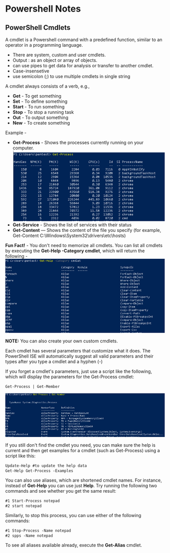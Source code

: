 # Powershell Notes
## PowerShell Cmdlets

A cmdlet is a Powershell command with a predefined function, similar to an operator in a programming language.

- There are system, custom and user cmdlets.
- Output : as an object or array of objects.
- can use pipes to get data for analysis or transfer to another cmdlet.
- Case-insensetive
- use semicolon (;) to use multiple cmdlets in single string

A cmdlet always consists of a verb, e.g.,
- **Get** - To get something
- **Set** - To define something
- **Start** - To run something
- **Stop** - To stop a running task
- **Out** - To output something
- **New** - To create something

Example - 

- **Get-Process** - Shows the processes currently running on your computer.
![Get-Process](../assets/Get-Process.png)
- **Get-Service** - Shows the list of services with their status
- **Get-Content** — Shows the content of the file you specify (for example, Get-Content C:\Windows\System32\drivers\etc\hosts)

**Fun Fact!** -
You don't need to memorize all cmdlets. You can list all cmdlets by executing the **Get-Help -Category cmdlet**, which will return the following - ![Get-Help](../assets/Get-Help.png)

**NOTE:** You can also create your own custom cmdlets.

Each cmdlet has several parameters that customize what it does. The PowerShell ISE will automatically suggest all valid parameters and their types after you type a cmdlet and a hyphen (-)

If you forget a cmdlet's parameters, just use a script like the following, which will display the parameters for the Get-Process cmdlet:

```
Get-Process | Get-Member
```
 
![Get-Member](../assets/Get-Member.png)

If you still don't find the cmdlet you need, you can make sure the help is current and then get examples for a cmdlet (such as Get-Process) using a script like this:

```
Update-Help #to update the help data
Get-Help Get-Process -Examples
```

You can also use aliases, which are shortened cmdlet names. For instance, instead of **Get-Help** you can use just **Help**. Try running the following two commands and see whether you get the same result:

```
#1 Start-Process notepad
#2 start notepad
```

Similarly, to stop this process, you can use either of the following commands:

```
#1 Stop-Process -Name notepad
#2 spps -Name notepad
```

To see all aliases available already, execute the **Get-Alias** cmdlet.



